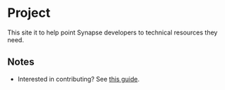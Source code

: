 # Project
This site it to help point Synapse developers to  technical resources they need.

## Notes
- Interested in contributing? See [this guide](contribute.md).
